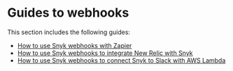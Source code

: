 # Guides to webhooks

This section includes the following guides:

* [How to use Snyk webhooks with Zapier](tutorial.md)
* [How to use Snyk webhooks to integrate New Relic with Snyk](how-to-use-snyk-webhooks-to-integrate-new-relic-with-snyk/)
* [How to use Snyk webhooks to connect Snyk to Slack with AWS Lambda](how-to-use-snyk-webhooks-to-connect-snyk-to-slack-with-aws-lambda/)
